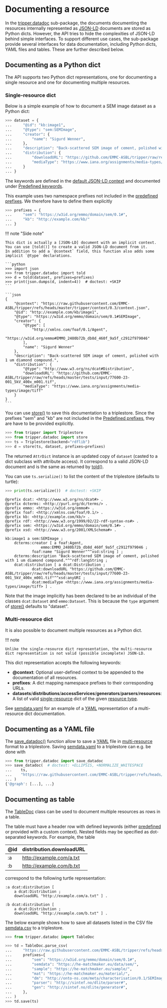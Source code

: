 Documenting a resource
======================
In the [tripper.datadoc] sub-package, the documents documenting the resources internally represented as [JSON-LD] documents are stored as Python dicts.
However, the API tries to hide the complexities of JSON-LD behind simple interfaces.
To support different use cases, the sub-package provide several interfaces for data documentation, including Python dicts, YAML files and tables.
These are further described below.


Documenting as a Python dict
----------------------------
The API supports two Python dict representations, one for documenting a single resource and one for documenting multiple resources.


### Single-resource dict
Below is a simple example of how to document a SEM image dataset as a Python dict:

```python
>>> dataset = {
...     "@id": "kb:image1",
...     "@type": "sem:SEMImage",
...     "creator": {
...         "name": "Sigurd Wenner",
...     },
...     "description": "Back-scattered SEM image of cement, polished with 1 um diamond compound.",
...     "distribution": {
...         "downloadURL": "https://github.com/EMMC-ASBL/tripper/raw/refs/heads/master/tests/input/77600-23-001_5kV_400x_m001.tif",
...         "mediaType": "https://www.iana.org/assignments/media-types/image/tiff"
...     }
... }

```

The keywords are defined in the [default JSON-LD context] and documented under [Predefined keywords].

This example uses two namespace prefixes not included in the [predefined prefixes].
We therefore have to define them explicitly

```python
>>> prefixes = {
...     "sem": "https://w3id.org/emmo/domain/sem/0.1#",
...     "kb": "http://example.com/kb/"
... }

```

!!! note "Side note"

    This dict is actually a [JSON-LD] document with an implicit context.
    You can use [told()] to create a valid JSON-LD document from it.
    In addition to add a `@context` field, this function also adds some implicit `@type` declarations.

    ```python
    >>> import json
    >>> from tripper.datadoc import told
    >>> d = told(dataset, prefixes=prefixes)
    >>> print(json.dumps(d, indent=4))  # doctest: +SKIP
    ```

    ```json
    {
        "@context": "https://raw.githubusercontent.com/EMMC-ASBL/tripper/refs/heads/master/tripper/context/0.3/context.json",
        "@id": "http://example.com/kb/image1",
        "@type": "https://w3id.org/emmo/domain/sem/0.1#SEMImage",
        "creator": {
            "@type": [
                "http://xmlns.com/foaf/0.1/Agent",
                "https://w3id.org/emmo#EMMO_2480b72b_db8d_460f_9a5f_c2912f979046"
            ],
            "name": "Sigurd Wenner"
        },
        "description": "Back-scattered SEM image of cement, polished with 1 um diamond compound.",
        "distribution": {
            "@type": "http://www.w3.org/ns/dcat#Distribution",
            "downloadURL": "https://github.com/EMMC-ASBL/tripper/raw/refs/heads/master/tests/input/77600-23-001_5kV_400x_m001.tif",
            "mediaType": "https://www.iana.org/assignments/media-types/image/tiff"
        }
    }
    ```

You can use [store()] to save this documentation to a triplestore.
Since the prefixes "sem" and "kb" are not included in the [Predefined prefixes], they are have to be provided explicitly.

```python
>>> from tripper import Triplestore
>>> from tripper.datadoc import store
>>> ts = Triplestore(backend="rdflib")
>>> d = store(ts, dataset, prefixes=prefixes)

```

The returned `AttrDict` instance is an updated copy of `dataset` (casted to a dict subclass with attribute access).
It correspond to a valid JSON-LD document and is the same as returned by [told()].

You can use `ts.serialize()` to list the content of the triplestore (defaults to turtle):

```python
>>> print(ts.serialize())  # doctest: +SKIP
```

```turtle
@prefix dcat: <http://www.w3.org/ns/dcat#> .
@prefix dcterms: <http://purl.org/dc/terms/> .
@prefix emmo: <https://w3id.org/emmo#> .
@prefix foaf: <http://xmlns.com/foaf/0.1/> .
@prefix kb: <http://example.com/kb/> .
@prefix rdf: <http://www.w3.org/1999/02/22-rdf-syntax-ns#> .
@prefix sem: <https://w3id.org/emmo/domain/sem/0.1#> .
@prefix xsd: <http://www.w3.org/2001/XMLSchema#> .

kb:image1 a sem:SEMImage ;
    dcterms:creator [ a foaf:Agent,
                emmo:EMMO_2480b72b_db8d_460f_9a5f_c2912f979046 ;
            foaf:name "Sigurd Wenner"^^xsd:string ] ;
    dcterms:description "Back-scattered SEM image of cement, polished with 1 um diamond compound."^^rdf:langString ;
    dcat:distribution [ a dcat:Distribution ;
            dcat:downloadURL "https://github.com/EMMC-ASBL/tripper/raw/refs/heads/master/tests/input/77600-23-001_5kV_400x_m001.tif"^^xsd:anyURI ;
            dcat:mediaType <https://www.iana.org/assignments/media-types/image/tiff> ] .

```

Note that the image implicitly has been declared to be an individual of the classes `dcat:Dataset` and `emmo:Dataset`.
This is because the `type` argument of [store()] defaults to "dataset".


### Multi-resource dict
It is also possible to document multiple resources as a Python dict.

!!! note

    Unlike the single-resource dict representation, the multi-resource dict representation is not valid (possible incomplete) JSON-LD.

This dict representation accepts the following keywords:

- **@context**: Optional user-defined context to be appended to the documentation of all resources.
- **prefixes**: A dict mapping namespace prefixes to their corresponding URLs.
- **datasets**/**distributions**/**accessServices**/**generators**/**parsers**/**resources**: A list of valid [single-resource](#single-resource-dict) dict of the given [resource type](introduction.md#resource-types).

See [semdata.yaml] for an example of a [YAML] representation of a multi-resource dict documentation.


Documenting as a YAML file
--------------------------
The [save_datadoc()] function allow to save a [YAML] file in [multi-resource](#multi-resource-dict) format to a triplestore.
Saving [semdata.yaml] to a triplestore can e.g. be done with

```python
>>> from tripper.datadoc import save_datadoc
>>> save_datadoc(  # doctest: +ELLIPSIS, +NORMALIZE_WHITESPACE
...    ts,
...    "https://raw.githubusercontent.com/EMMC-ASBL/tripper/refs/heads/master/tests/input/semdata.yaml"
... )
{'@graph': [...], ...}

```


Documenting as table
--------------------
The [TableDoc] class can be used to document multiple resources as rows in a table.

The table must have a header row with defined keywords (either [predefined][predefined keywords] or provided with a custom context).
Nested fields may be specified as dot-separated keywords. For example, the table

| @id | distribution.downloadURL |
| --- | ------------------------ |
| :a  | http://example.com/a.txt |
| :b  | http://example.com/b.txt |

correspond to the following turtle representation:

```turtle
:a dcat:distribution [
    a dcat:Distribution ;
    downloadURL "http://example.com/a.txt" ] .

:b dcat:distribution [
    a dcat:Distribution ;
    downloadURL "http://example.com/b.txt" ] .
```

The below example shows how to save all datasets listed in the CSV file [semdata.csv] to a triplestore.

```python
>>> from tripper.datadoc import TableDoc

>>> td = TableDoc.parse_csv(
...     "https://raw.githubusercontent.com/EMMC-ASBL/tripper/refs/heads/master/tests/input/semdata.csv",
...     prefixes={
...         "sem": "https://w3id.org/emmo/domain/sem/0.1#",
...         "semdata": "https://he-matchmaker.eu/data/sem/",
...         "sample": "https://he-matchmaker.eu/sample/",
...         "mat": "https://he-matchmaker.eu/material/",
...         "dm": "http://onto-ns.com/meta/characterisation/0.1/SEMImage#",
...         "parser": "http://sintef.no/dlite/parser#",
...         "gen": "http://sintef.no/dlite/generator#",
...     },
... )
>>> td.save(ts)

```


[tripper.datadoc]: https://emmc-asbl.github.io/tripper/latest/datadoc/introduction
[DCAT vocabulary]: https://www.w3.org/TR/vocab-dcat-3/
[DLite]: https://github.com/SINTEF/dlite
[YAML]: https://yaml.org/
[JSON-LD documents]: https://json-ld.org/
[JSON-LD]: https://www.w3.org/TR/json-ld/
[default JSON-LD context]: https://raw.githubusercontent.com/EMMC-ASBL/tripper/refs/heads/master/tripper/context/0.2/context.json
[predefined prefixes]: prefixes.md
[predefined keywords]: keywords.md
[dcat:Dataset]: https://www.w3.org/TR/vocab-dcat-3/#Class:Dataset
[dcat:Distribution]: https://www.w3.org/TR/vocab-dcat-3/#Class:Distribution
[dcat:AccessService]: https://www.w3.org/TR/vocab-dcat-3/#Class:AccessService
[emmo:Dataset]: https://w3id.org/emmo#EMMO_194e367c_9783_4bf5_96d0_9ad597d48d9a
[oteio:Generator]: https://w3id.org/emmo/domain/oteio/Generator
[oteio:Parser]: https://w3id.org/emmo/domain/oteio/Parser
[store()]: ../api_reference/datadoc/dataset.md/#tripper.datadoc.dataset.store
[told()]: ../api_reference/datadoc/dataset.md/#tripper.datadoc.dataset.told
[save_datadoc()]:
../api_reference/datadoc/dataset.md/#tripper.datadoc.dataset.save_datadoc
[TableDoc]: ../api_reference/datadoc/tabledoc.md/#tripper.datadoc.tabledoc.TableDoc
[semdata.yaml]: https://raw.githubusercontent.com/EMMC-ASBL/tripper/refs/heads/master/tests/input/semdata.yaml
[semdata.csv]: https://raw.githubusercontent.com/EMMC-ASBL/tripper/refs/heads/master/tests/input/semdata.csv

